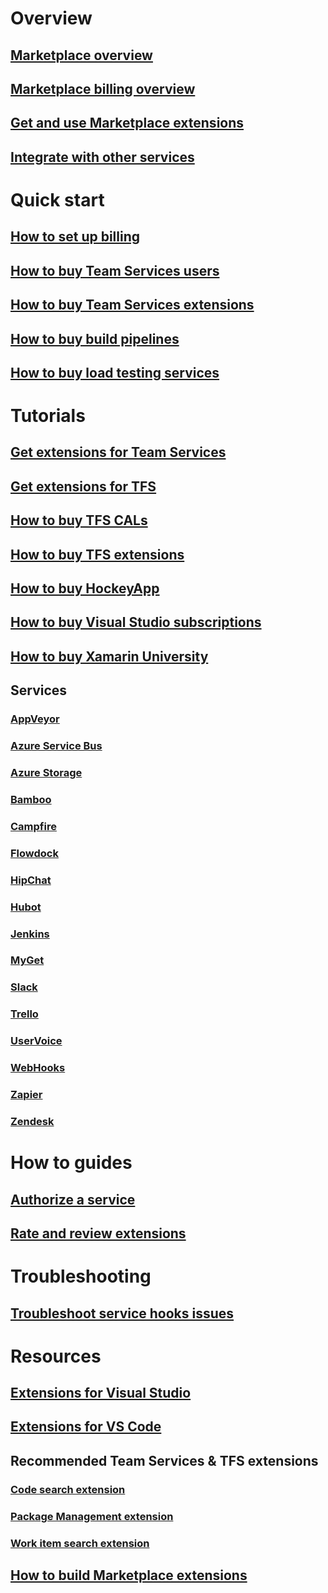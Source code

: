 
# Overview
## [Marketplace overview](overview.md)
## [Marketplace billing overview](marketplace-billing-qa.md)
## [Get and use Marketplace extensions](extend-overview.md)
## [Integrate with other services](integrate/service-hooks/get-started.md)

# Quick start

## [How to set up billing](../setup-admin/team-services/set-up-billing-for-your-account-vs.md)
## [How to buy Team Services users](../setup-admin/team-services/buy-basic-access-add-team-services-users.md)
## [How to buy Team Services extensions](get-vsts-extensions.md)
## [How to buy build pipelines](../setup-admin/team-services/buy-more-build-vs.md)
## [How to buy load testing services](../setup-admin/team-services/buy-load-testing-vs.md) 

# Tutorials 
## [Get extensions for Team Services](get-vsts-extensions.md)
## [Get extensions for TFS](get-tfs-extensions.md)
## [How to buy TFS CALs](https://www.visualstudio.com/team-services/tfs-pricing/)
## [How to buy TFS extensions](get-tfs-extensions.md)  
## [How to buy HockeyApp](get-hockeyapp.md)
## [How to buy Visual Studio subscriptions](vs-subscriptions/buy-vs-subscriptions.md)
## [How to buy Xamarin University](xamarin-univ.md)
## Services
### [AppVeyor](integrate/service-hooks/services/appveyor.md)
### [Azure Service Bus](integrate/service-hooks/services/azure-service-bus.md)
### [Azure Storage](integrate/service-hooks//services/azure-storage.md)
### [Bamboo](integrate/service-hooks/services/bamboo.md)
### [Campfire](integrate/service-hooks/services/campfire.md)
### [Flowdock](integrate/service-hooks/services/flowdock.md)
### [HipChat](integrate/service-hooks/services/hipchat.md)
### [Hubot](integrate/service-hooks/services/hubot.md)
### [Jenkins](integrate/service-hooks/services/jenkins.md)
### [MyGet](integrate/service-hooks/services/myget.md)
### [Slack](integrate/service-hooks/services/slack.md)
### [Trello](integrate/service-hooks/services/trello.md)
### [UserVoice](integrate/service-hooks/services/uservoice.md)
### [WebHooks](integrate/service-hooks/services/webhooks.md)
### [Zapier](integrate/service-hooks/services/zapier.md)
### [Zendesk](integrate/service-hooks/services/zendesk.md)


# How to guides 
## [Authorize a service](integrate/service-hooks/authorize.md)
## [Rate and review extensions](rating-and-review.md)



# Troubleshooting
## [Troubleshoot service hooks issues](integrate/service-hooks/troubleshoot.md)

# Resources
## [Extensions for Visual Studio](../integrate/ide/extensions/overview)
## [Extensions for VS Code](https://code.visualstudio.com/docs/editor/extension-gallery)

## Recommended Team Services & TFS extensions
### [Code search extension](../search/overview)
### [Package Management extension](../package/overview)
### [Work item search extension](../search/workitem/get-started)
## [How to build Marketplace extensions](../extend/overview#extensions)







